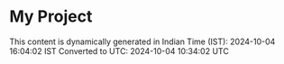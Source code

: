 # My Project

This content is dynamically generated in Indian Time (IST): 2024-10-04 16:04:02 IST
Converted to UTC: 2024-10-04 10:34:02 UTC
